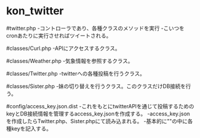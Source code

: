 kon_twitter
===========
#twitter.php
-コントローラであり、各種クラスのメソッドを実行
-こいつをcronあたりに実行させればツイートされる。

#classes/Curl.php
-APIにアクセスするクラス。

#classes/Weather.php
-気象情報を参照するクラス。

#classes/Twitter.php
-twitterへの各種投稿を行うクラス。

#classes/Sister.php
-妹の切り替えを行うクラス。このクラスだけDB接続を行う。

#config/access_key.json.dist
-これをもとにtwitterAPIを通じて投稿するためのkeyとDB接続情報を管理するaccess_key.jsonを作成する。
-access_key.jsonを作成したらTwitter.php、Sister.phpにて読み込まれる。
-基本的に""の中に各種keyを記入する。

